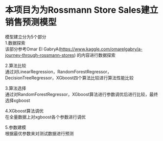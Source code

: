 本项目为为Rossmann Store Sales建立销售预测模型
===

模型建立分为5个部分<br>
  1.数据探索<br>
该部分参考Omar El GabryA(https://www.kaggle.com/omarelgabry/a-journey-through-rossmann-stores) 的内容进行数据探索

  2.算法比较<br>
通过对LinearRegression，RandomForestRegressor，DecisionTreeRegressor，XGboost四个算法比较进行算法性能比较

  3.算法选择<br>
通过对RandomForestRegressor，XGboost算法进行参数调优后进行比较，最终选择xgboost

  4.XGboost算法调优<br>
在全量数据上对xgboost各个参数进行调优

  5.参数建模<br>
根据最优参数来对测试数据进行预测
